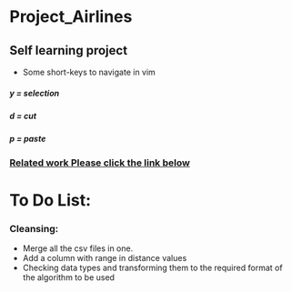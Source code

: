 # Project_Airlines
## Self learning project

* Some short-keys to navigate in vim
##### y = selection
##### d = cut
##### p = paste

 ### [Related work Please click the link below](https://ac.els-cdn.com/S1877050915033815/1-s2.0-S1877050915033815-main.pdf?_tid=b987188b-de9c-4656-8332-221c786fd1d4&acdnat=1546831662_ecc6fbe9c401f1e724924fa40e8d939f)

# To Do List:
### Cleansing:
* Merge all the csv files in one.
* Add a column with range in distance values 
* Checking data types and transforming them to the required format of the algorithm to be used

